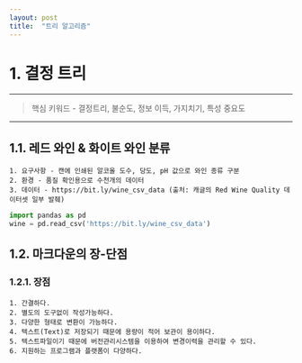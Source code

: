 ```yaml
---
layout: post
title:  "트리 알고리즘"
---
```


# 1. 결정 트리
***
> 핵심 키워드 - 결정트리, 불순도, 정보 이득, 가지치기, 특성 중요도
***
## 1.1. 레드 와인 & 화이트 와인 분류

    1. 요구사항 - 캔에 인쇄된 알코올 도수, 당도, pH 값으로 와인 종류 구분
    2. 환경 - 품질 확인용으로 수천개의 데이터
    3. 데이터 - https://bit.ly/wine_csv_data (출처: 캐글의 Red Wine Quality 데이터셋 일부 발췌)

```python
import pandas as pd
wine = pd.read_csv('https://bit.ly/wine_csv_data')
```

## 1.2. 마크다운의 장-단점
### 1.2.1. 장점
	1. 간결하다.
	2. 별도의 도구없이 작성가능하다.
	3. 다양한 형태로 변환이 가능하다.
	4. 텍스트(Text)로 저장되기 때문에 용량이 적어 보관이 용이하다.
	5. 텍스트파일이기 때문에 버전관리시스템을 이용하여 변경이력을 관리할 수 있다.
	6. 지원하는 프로그램과 플랫폼이 다양하다.